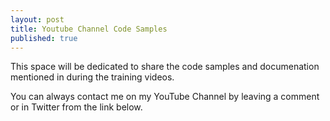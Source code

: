 ```yaml
---
layout: post
title: Youtube Channel Code Samples
published: true
---
```


This space will be dedicated to share the code samples and documenation mentioned in during the training videos.

You can always contact me on my YouTube Channel by leaving a comment or in Twitter from the link below.
